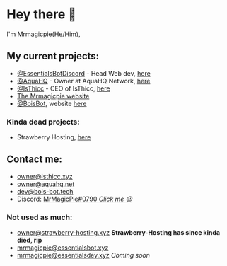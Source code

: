 # Hey there 👋
 
 I'm Mrmagicpie(He/Him),
 
## My current projects:
  - [@EssentialsBotDiscord](https://github.com/EssentialsBotDiscord) - Head Web dev, [here](https://essentialsbot.xyz)
  - [@AquaHQ](https://github.com/AquaHQ) - Owner at AquaHQ Network, [here](https://aquahq.net)
  - [@IsThicc](https://github.com/IsThicc) - CEO of IsThicc, [here](https://isthicc.xyz)
  - [The Mrmagicpie website](https://mrmagicpie.xyz)
  - [@BoisBot](https://github.com/boisbot), website [here](https://bois-bot.tech)
  
 ### Kinda dead projects:
  - Strawberry Hosting, [here](https://strawberry-hosting.xyz)
 
 
## Contact me:
  - [owner@isthicc.xyz](mailto:owner@isthicc.xyz)
  - [owner@aquahq.net](mailto:owner@aquahq.net)
  - [dev@bois-bot.tech](mailto:dev@bois-bot.tech)
  - Discord: [MrMagicPie#0790 <i>Click me :wink:</i>](https://discord.com/users/424721524621180930)
  
### Not used as much:
  - [owner@strawberry-hosting.xyz](mailto:owner@strawberry-hosting.xyz) __Strawberry-Hosting has since kinda died, rip__
  - [mrmagicpie@essentialsbot.xyz](mailto:mrmagicpie@essentialsbot.xyz)
  - [mrmagicpie@essentialsdev.xyz](mailto:mrmagicpie@essentialsdev.xyz) *Coming soon*
<!--
<i>Thank you to [@Fxcilities](https://github.com/Fxcilities) for giving me ideas for my Readme! :D</i>
